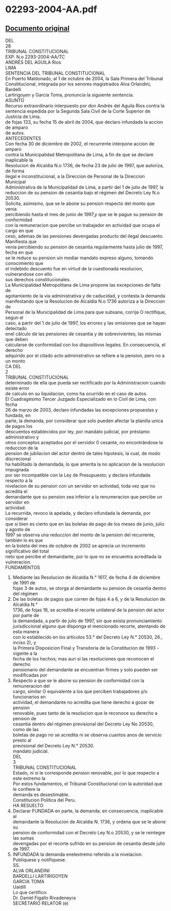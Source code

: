 
02293-2004-AA.pdf
=================
  
[Documento original](https://tc.gob.pe/jurisprudencia/2005/02293-2004-AA.pdf)  
---  
DEL  
28  
TRIBUNAL CONSTITUCIONAL  
EXP. N.o 2293-2004-AA/TC  
ANDRÉS DEL AGUILA Rios  
LIMA  
SENTENCIA DEL TRIBUNAL CONSTITUCIONAL  
En Puerto Maldonado, al 1 de octubre de 2004, la Sala Primera del Tribunal  
Constitucional, integrada por los senores magistrados Alva Orlandini, Bardelli  
Lartirigoyen y Garcia Toma, pronuncia la siguiente sentencia.  
ASUNTO  
Recurso extraordinario interpuesto por don Andrés del Aguila Rios contra la  
sentencia expedida por la Segunda Sala Civil de la Corte Superior de Justicia de Lima,  
de fojas 133, su fecha 15 de abril de 2004, que declaro infundada la accion de amparo  
de autos.  
ANTECEDENTES  
Con fecha 30 de diciembre de 2002, el recurrente interpone accion de amparo  
contra la Municipalidad Metropolitana de Lima, a fin de que se declare inaplicable la  
Resolucion de Alcaldia N.o 1736, de fecha 23 de julio de 1997, que autoriza, de forma  
ilegal e inconstitucional, a la Direccion de Personal de la Direccion Municipal  
Administrativa de la Municipalidad de Lima, a partir del 1 de julio de 1997, la  
reduccion de su pension de cesantia bajo el régimen del Decreto Ley N.o 20530.  
Solicita, asimismo, que se le abone su pension respecto del monto que venia  
percibiendo hasta el mes de junio de 1997,y que se le pague su pension de conformidad  
con la remuneracion que percibe un trabajador en actividad que ocupa el cargo en que  
ceso, ademas de las pensiones devengadas producto del ilegal descuento. Manifiesta que  
venia percibiendo su pension de cesantia regularmente hasta julio de 1997, fecha en que  
se le reduce su pension sin mediar mandato expreso alguno, tomando conocimiento que  
el indebido descuento fue en virtud de la cuestionada resolucion, vulnerandose con ello  
sus derechos constitucionales.  
La Municipalidad Metropolitana de Lima propone las excepciones de falta de  
agotamiento de la via administrativa y de caducidad, y contesta la demanda  
manifestando que la Resolucion de Alcaldia N.o 1736 autoriza a la Direccion de  
Personal de la Municipalidad de Lima para que subsane, corrija O rectifique, segun el  
caso, a partir del 1 de julio de 1997, los errores y las omisiones que se hayan detectado  
enel câlculo de las pensiones de cesantia y de sobrevivientes, las mismas que deben  
calcularse de conformidad con los dispositivos legales. En consecuencia, el derecho  
adquirido por el citado acto administrativo se refiere a la pension, pero no a un monto  
CA DEL  
2  
TRIBUNAL CONSTITUCIONAL  
determinado de ella que pueda ser rectificado por la Administracion cuando existe error  
de calculo en su liquidacion, como ha ocurrido en el caso de autos.  
El Cuadragésimo Tercer Juzgado Especializado en lo Civil de Lima, con fecha  
26 de marzo de 2003, declaro infundadas las excepciones propuestas y fundada, en  
parte, la demanda, por considerar que solo pueden afectar la planilla unica de pagos los  
descuentos establecidos por ley, por mandato judicial, por préstamo administrativo y  
otros conceptos aceptados por el servidor 0 cesante, no encontrândose la reduccion de la  
pension de jubilacion del actor dentro de tales hipotesis, la cual, de modo discrecional  
ha habilitado la demandada, lo que amerita la no aplicacion de la resolucion impugnada  
por ser incompatible con la Ley de Presupuesto; y declara infundada respecto a la  
nivelacion de su pension con un servidor en actividad, toda vez que no acredita el  
demandante que su pension sea inferior a la renumeracion que percibe un servidor en  
actividad.  
La recurrida, revoco la apelada, y declaro infundada la demanda, por considerar  
que si bien es cierto que en las boletas de pago de los meses de junio, julio y agosto de  
1997 se observa una reduccion del monto de la pension del recurrente, también lo es que  
en la boleta del mes de octubre de 2002 se aprecia un incremento significativo del total  
neto que percibe el demandante, por lo que no se encuentra acreditada la vulneracion.  
FUNDAMENTOS  
1. Mediante las Resolucion de Alcaldia N.° 1617, de fecha 4 de diciembre de 1991 de  
fojas 3 de autos, se otorga al demandante su pension de cesantia dentro del régimen  
2. De las boletas de pagos que corren de fojas 4 a 6, y de la Resolucion de Alcaldia N.°  
1736, de fojas 16, se acredita el recorte unilateral de la pension del actor por parte de  
la demandada, a partir de julio de 1997, sin que exista pronunciamiento  
jurisdiccional alguno que disponga el mencionado recorte, atentando de esta manera  
con lo establecido en los articulos 53.° del Decreto Ley N.° 20530, 26., inciso 2), y  
la Primera Disposicion Final y Transitoria de la Constitucion de 1993 - vigente a la  
fecha de los hechos; mas aun si las resoluciones que reconocen el derecho  
pensionario del demandante se encuentran firmes y solo pueden ser modificadas por  
3. Respecto a que se le abone su pension de conformidad con la remuneracion del  
cargo, similar O equivalente a los que perciben trabajadores y/o funcionarios en  
actividad, el demandante no acredita que tiene derecho a gozar de pension  
renovable, pues tanto de la resolucion que le reconoce su derecho a pension de  
cesantia dentro del régimen previsional del Decreto Ley No 20530, como de las  
boletas de pago no se acredita ni se observa cuantos anos de servicio presto al  
previsional del Decreto Ley N.° 20530.  
mandato judicial.  
DEL  
3  
TRIBUNAL CONSTITUCIONAL  
Estado, ni si le corresponde pension renovable, por lo que respecto a este extremo la  
Por estos fundamentos, el Tribunal Constitucional con la autoridad que le confiere la  
demanda es desestimable.  
Constitucion Politica del Peru.  
HA RESUELTO  
1. Declarar FUNDADA en parte, la demanda; en consecuencia, inaplicable al  
demandante la Resolucion de Alcaldia N. 1736, y ordena que se le abone su  
pension de conformidad con el Decreto Ley N.o 20530, y se le reintegre las sumas  
devengadas por el recorte sufrido en su pension de cesantia desde julio de 1997.  
2. INFUNDADA la demanda enelextremo referido a la nivelacion.  
Publiquese y notifiquese.  
SS.  
ALVA ORLANDINI  
BARDELLI LARTIRIGOYEN  
GARCIA TOMA  
Uaidill  
Lo que certifico:  
Dr. Daniel Figallo Rivadeneyra  
SECRETARIO RELATOR (e)